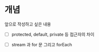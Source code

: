 # 개념

앞으로 작성하고 싶은 내용

* [ ] protected, default, private 등 접근자의 차이
* [ ] stream 과 for 문 그리고 forEach

